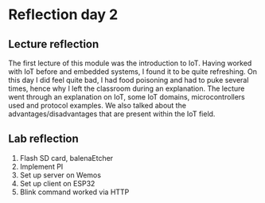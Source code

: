 # Reflection day 2
## Lecture reflection
The first lecture of this module was the introduction to IoT. Having worked with IoT before and embedded systems, I found it to be quite refreshing. On this day I did feel quite bad, I had food poisoning and had to puke several times, hence why I left the classroom during an explanation. The lecture went through an explanation on IoT, some IoT domains, microcontrollers used and protocol examples. We also talked about the advantages/disadvantages that are present within the IoT field. 

## Lab reflection
1. Flash SD card, balenaEtcher
2. Implement PI
3. Set up server on Wemos
4. Set up client on ESP32
5. Blink command worked via HTTP